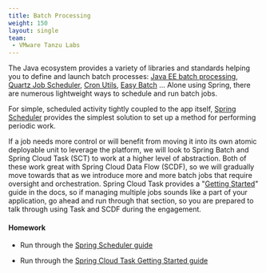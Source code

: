 ```yaml
---
title: Batch Processing
weight: 150
layout: single
team:
 - VMware Tanzu Labs
---
```


The Java ecosystem provides a variety of libraries and standards helping you to define and launch batch processes: [Java EE batch processing](https://www.baeldung.com/java-ee-7-batch-processing), [Quartz Job Scheduler](http://www.quartz-scheduler.org/), [Cron Utils](https://github.com/jmrozanec/cron-utils), [Easy Batch](https://github.com/j-easy/easy-batch) ... Alone using Spring, there are numerous lightweight ways to schedule and run batch jobs. 

For simple, scheduled activity tightly coupled to the app itself, [Spring Scheduler](https://spring.io/guides/gs/scheduling-tasks/) provides the simplest solution to set up a method for performing periodic work.

If a job needs more control or will benefit from moving it into its own atomic deployable unit to leverage the platform, we will look to Spring Batch and Spring Cloud Task (SCT) to work at a higher level of abstraction. Both of these work great with Spring Cloud Data Flow (SCDF), so we will gradually move towards that as we introduce more and more batch jobs that require oversight and orchestration. Spring Cloud Task provides a "[Getting Started](https://docs.spring.io/spring-cloud-task/docs/current/reference/htmlsingle/#getting-started)" guide in the docs, so if managing multiple jobs sounds like a part of your application, go ahead and run through that section, so you are prepared to talk through using Task and SCDF during the engagement.

#### Homework

- Run through the [Spring Scheduler guide](https://spring.io/guides/gs/scheduling-tasks/) 

- Run through the [Spring Cloud Task Getting Started guide](https://docs.spring.io/spring-cloud-task/docs/current/reference/htmlsingle/#getting-started) 


